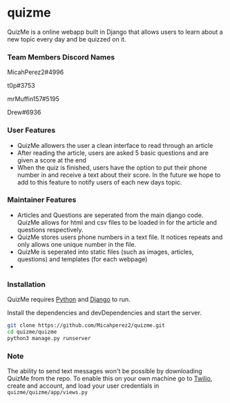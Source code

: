 # quizme
QuizMe is a online webapp built in Django that allows users to learn about a new topic every day and be quizzed on it. 

### Team Members Discord Names
MicahPerez2#4996

t0p#3753

mrMuffin157#5195

Drew#6936


### User Features
- QuizMe allowers the user a clean interface to read through an article
- After reading the article, users are asked 5 basic questions and are given a score at the end
- When the quiz is finished, users have the option to put their phone number in and receive a text about their score. In the future we hope to add to this feature to notify users of each new days topic.

### Maintainer Features
- Articles and Questions are seperated from the main django code. QuizMe allows for html and csv files to be loaded in for the article and questions respectively. 
- QuizMe stores users phone numbers in a text file. It notices repeats and only allows one unique number in the file. 
- QuizMe is seperated into static files (such as images, articles, questions) and templates (for each webpage)
- 
### Installation

QuizMe requires [Python](https://www.python.org/downloads/) and [Django](https://www.djangoproject.com/download/) to run.

Install the dependencies and devDependencies and start the server.

```sh
git clone https://github.com/Micahperez2/quizme.git
cd quizme/quizme
python3 manage.py runserver
```

### Note

The ability to send text messages won't be possible by downloading QuizMe from the repo. To enable this on your own machine go to [Twilio](https://www.twilio.com/), create and account, and load your user credentials in ```quizme/quizme/app/views.py```
